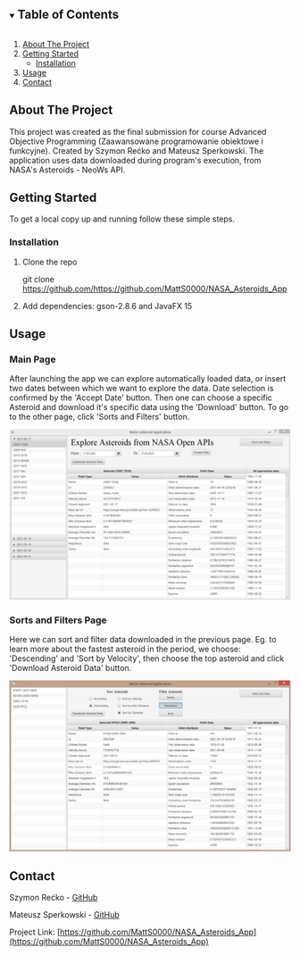 <!-- https://github.com/othneildrew/Best-README-Template -->
<!-- TABLE OF CONTENTS -->
<details open="open">
  <summary><h2 style="display: inline-block">Table of Contents</h2></summary>
  <ol>
    <li>
      <a href="#about-the-project">About The Project</a>
    </li>
    <li>
      <a href="#getting-started">Getting Started</a>
      <ul>
        <li><a href="#installation">Installation</a></li>
      </ul>
    </li>
    <li><a href="#usage">Usage</a></li>
    <li><a href="#contact">Contact</a></li>
  </ol>
</details>



<!-- ABOUT THE PROJECT -->
## About The Project

This project was created as the final submission for course Advanced Objective Programming (Zaawansowane programowanie obiektowe i funkcyjne). Created by Szymon Rećko and Mateusz Sperkowski. The application uses data downloaded during program's execution, from NASA's Asteroids - NeoWs API.


<!-- GETTING STARTED -->
## Getting Started

To get a local copy up and running follow these simple steps.

### Installation

1. Clone the repo
   
   git clone https://github.com/https://github.com/MattS0000/NASA_Asteroids_App
   
2. Add dependencies: gson-2.8.6 and JavaFX 15

<!-- USAGE EXAMPLES -->
## Usage

### Main Page

After launching the app we can explore automatically loaded data, or insert two dates between which we want to explore the data. Date selection is confirmed by the 'Accept Date' button. Then one can choose a specific Asteroid and download it's specific data using the 'Download' button. To go to the other page, click 'Sorts and Filters' button.

![](Examples_photos/FirstPage.png)

### Sorts and Filters Page
Here we can sort and filter data downloaded in the previous page. Eg. to learn more about the fastest asteroid in the period, we choose: 'Descending' and 'Sort by Velocity', then choose the top asteroid and click 'Download Asteroid Data' button.

![](Examples_photos/SecondPage.png)

<!-- CONTACT -->
## Contact

Szymon Rećko - [GitHub](https://github.com/Szymon164)

Mateusz Sperkowski - [GitHub](https://github.com/MattS0000)


Project Link: [https://github.com/MattS0000/NASA_Asteroids_App](https://github.com/MattS0000/NASA_Asteroids_App)

